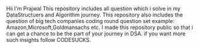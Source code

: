 Hii I'm Prajwal This repository includes all question which i solve in my DataStructuers and Algorithm journey. This repository also includes the question of big tech companies coding round question set example: Amazon,Microsoft,Goldmansachs etc. I made this repository public so that i can get a chance to be the part of your journey in DSA. if you want more such insights follow CODESUCKS.
